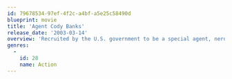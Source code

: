 ```yaml
---
id: 79678534-97ef-4f2c-a4bf-a5e25c58490d
blueprint: movie
title: 'Agent Cody Banks'
release_date: '2003-03-14'
overview: 'Recruited by the U.S. government to be a special agent, nerdy teenager Cody Banks must get closer to cute classmate Natalie in order to learn about an evil plan hatched by her father. But despite the agent persona, Cody struggles with teen angst.'
genres:
  -
    id: 28
    name: Action
---
```

